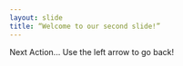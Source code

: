 ```yaml
---
layout: slide
title: “Welcome to our second slide!”
---
```

Next Action...
Use the left arrow to go back!
